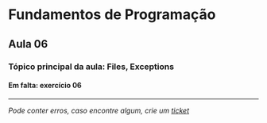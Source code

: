 # Fundamentos de Programação
## Aula 06
### Tópico principal da aula: Files, Exceptions
#### Em falta: exercício 06

---
*Pode conter erros, caso encontre algum, crie um* [*ticket*](https://github.com/TiagoRG/uaveiro-leci/issues/new)